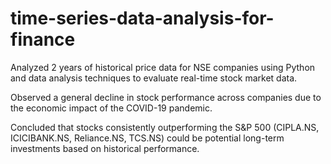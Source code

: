 # time-series-data-analysis-for-finance

Analyzed 2 years of historical price data for NSE companies using Python and data analysis techniques to evaluate real-time stock market data.

Observed a general decline in stock performance across companies due to the economic impact of the COVID-19 pandemic.

Concluded that stocks consistently outperforming the S&P 500 (CIPLA.NS, ICICIBANK.NS, Reliance.NS, TCS.NS) could be potential long-term investments based on historical performance.
